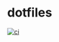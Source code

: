 # dotfiles

[![ci](https://github.com/tacit-tanuki/dotfiles/actions/workflows/ci.yaml/badge.svg)](https://github.com/tacit-tanuki/dotfiles/actions/workflows/ci.yaml)

